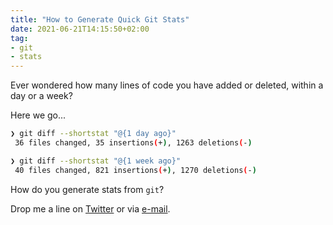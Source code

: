 ```yaml
---
title: "How to Generate Quick Git Stats"
date: 2021-06-21T14:15:50+02:00
tag:
- git
- stats
---
```


Ever wondered how many lines of code you have added or deleted,
within a day or a week?

Here we go...

```bash
❯ git diff --shortstat "@{1 day ago}"
 36 files changed, 35 insertions(+), 1263 deletions(-)
```

```bash
❯ git diff --shortstat "@{1 week ago}"
 40 files changed, 821 insertions(+), 1270 deletions(-)
```

How do you generate stats from `git`?

Drop me a line on [Twitter](https://twitter.com/jugmac00/status/1406953732521201674)
or via [e-mail](https://jugmac00.github.io/).
